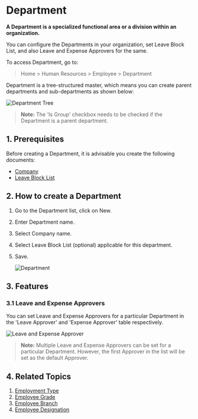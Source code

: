 <!-- add-breadcrumbs -->
# Department

**A Department is a specialized functional area or a division within an organization.**

You can configure the Departments in your organization, set Leave Block List, and also Leave and Expense Approvers for the same.

To access Department, go to:

> Home > Human Resources > Employee > Department

Department is a tree-structured master, which means you can create parent departments and sub-departments as shown below:

<img class="screenshot" alt="Department Tree" src="{{docs_base_url}}/assets/img/human-resources/department-tree.png">

> **Note:** The 'Is Group' checkbox needs to be checked if the Department is a parent department.


## 1. Prerequisites

Before creating a Department, it is advisable you create the following documents:

* [Company](/docs/v13/user/manual/en/setting-up/company-setup)
* [Leave Block List](/docs/v13/user/manual/en/human-resources/leave-block-list)

## 2. How to create a Department

1. Go to the Department list, click on New.
1. Enter Department name.
1. Select Company name.
1. Select Leave Block List (optional) applicable for this department.
1. Save.

    <img class="screenshot" alt="Department" src="{{docs_base_url}}/assets/img/human-resources/department.png">


## 3. Features

### 3.1 Leave and Expense Approvers

You can set Leave and Expense Approvers for a particular Department in the 'Leave Approver' and 'Expense Approver' table respectively.

<img class="screenshot" alt="Leave and Expense Approver" src="{{docs_base_url}}/assets/img/human-resources/leave-and-expense.png">


> **Note:** Multiple Leave and Expense Approvers can be set for a particular Department. However, the first  Approver in the list will be set as the default Approver.





## 4. Related Topics

1. [Employment Type](/docs/v13/user/manual/en/human-resources/employment-type)
1. [Employee Grade](/docs/v13/user/manual/en/human-resources/employee-grade)
1. [Employee Branch](/docs/v13/user/manual/en/human-resources/branch)
1. [Employee Designation](/docs/v13/user/manual/en/human-resources/designation)
